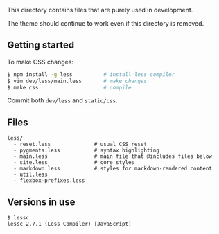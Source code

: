 This directory contains files that are purely used in development. 

The theme should continue to work even if this directory is removed.

## Getting started

To make CSS changes:

```sh
$ npm install -g less          # install less compiler
$ vim dev/less/main.less       # make changes
$ make css                     # compile
```

Commit both `dev/less` and `static/css`.

## Files

```
less/
  - reset.less              # usual CSS reset
  - pygments.less           # syntax highlighting
  - main.less               # main file that @includes files below
  - site.less               # core styles
  - markdown.less           # styles for markdown-rendered content
  - util.less
  - flexbox-prefixes.less
```

## Versions in use

```
$ lessc
lessc 2.7.1 (Less Compiler) [JavaScript]
```

